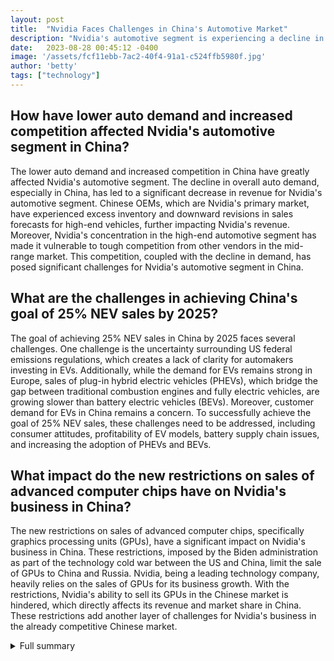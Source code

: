 ```yaml
---
layout: post
title:  "Nvidia Faces Challenges in China's Automotive Market"
description: "Nvidia's automotive segment is experiencing a decline in revenue due to lower auto demand and increased competition in China, the world's largest auto market. Factors affecting Nvidia's performance include excess inventory among Chinese OEMs, downward revisions of sales forecasts for high-end vehicles, and tough competition in the mid-range market. Additionally, slower-than-expected demand from new energy vehicle (NEV) customers has contributed to the slowdown in growth. Nvidia's struggles highlight the challenges in China's auto industry, which is undergoing rapid growth in the electric vehicle sector amid uncertainty surrounding US federal emissions regulations. As a bridge between traditional combustion engines and electric vehicles, the use of plug-in hybrid electric vehicles (PHEVs) is being explored, along with the growth of battery electric vehicles (BEVs) and hydrogen-fuel-cell EVs. However, concerns remain regarding customer demand and profitability. The global implications of Nvidia's performance include new restrictions on sales of advanced computer chips to China and Russia, reflecting the technology cold war between the US and China. Despite these challenges, Nvidia reported positive first-quarter revenue and maintains its optimism and innovation in the technology sector."
date:   2023-08-28 00:45:12 -0400
image: '/assets/fcf11ebb-7ac2-40f4-91a1-c524ffb5980f.jpg'
author: 'betty'
tags: ["technology"]
---
```


## How have lower auto demand and increased competition affected Nvidia's automotive segment in China?
The lower auto demand and increased competition in China have greatly affected Nvidia's automotive segment. The decline in overall auto demand, especially in China, has led to a significant decrease in revenue for Nvidia's automotive segment. Chinese OEMs, which are Nvidia's primary market, have experienced excess inventory and downward revisions in sales forecasts for high-end vehicles, further impacting Nvidia's revenue. Moreover, Nvidia's concentration in the high-end automotive segment has made it vulnerable to tough competition from other vendors in the mid-range market. This competition, coupled with the decline in demand, has posed significant challenges for Nvidia's automotive segment in China.

## What are the challenges in achieving China's goal of 25% NEV sales by 2025?
The goal of achieving 25% NEV sales in China by 2025 faces several challenges. One challenge is the uncertainty surrounding US federal emissions regulations, which creates a lack of clarity for automakers investing in EVs. Additionally, while the demand for EVs remains strong in Europe, sales of plug-in hybrid electric vehicles (PHEVs), which bridge the gap between traditional combustion engines and fully electric vehicles, are growing slower than battery electric vehicles (BEVs). Moreover, customer demand for EVs in China remains a concern. To successfully achieve the goal of 25% NEV sales, these challenges need to be addressed, including consumer attitudes, profitability of EV models, battery supply chain issues, and increasing the adoption of PHEVs and BEVs.

## What impact do the new restrictions on sales of advanced computer chips have on Nvidia's business in China?
The new restrictions on sales of advanced computer chips, specifically graphics processing units (GPUs), have a significant impact on Nvidia's business in China. These restrictions, imposed by the Biden administration as part of the technology cold war between the US and China, limit the sale of GPUs to China and Russia. Nvidia, being a leading technology company, heavily relies on the sales of GPUs for its business growth. With the restrictions, Nvidia's ability to sell its GPUs in the Chinese market is hindered, which directly affects its revenue and market share in China. These restrictions add another layer of challenges for Nvidia's business in the already competitive Chinese market.

<details>
  <summary>Full summary</summary>
Nvidia, a leading technology company, has been touting its automotive segment as the next billion-dollar business. However, its growth has hit a roadblock this year, particularly in China, the world's largest auto market and a driver of the global push toward electric cars.<br><br>According to recent reports, Nvidia's automotive segment revenue fell by 15% from the prior quarter, marking the first sequential decline in over a year. This decline can be primarily attributed to lower overall auto demand, especially in China.<br><br>Chinese original equipment manufacturers (OEMs) are Nvidia's primary market. However, excess inventory among Chinese manufacturers and downward revisions of sales forecasts for high-end vehicles may have contributed to the decline in Nvidia's automotive segment revenue.<br><br>It is important to note that Nvidia's products are concentrated in the high-end automotive segment and face tough competition from other vendors in the mid-range market. In fact, other automotive chip companies, such as Analog Devices, Mobileye, and Qualcomm, have also experienced quarter-on-quarter revenue declines.<br><br>Furthermore, Nvidia stated earlier this year that quarter-on-quarter automotive revenue growth had moderated due to slower-than-expected demand growth from new energy vehicle (NEV) customers in China.<br><br>The slowdown in Nvidia's automotive segment growth in China highlights the challenges faced by the company in this market. China's auto industry has been rapidly growing in the electric vehicle (EV) sector, thanks to government subsidies, tax breaks, and other policy incentives.<br><br>China recognized the potential of battery-powered cars early on and decided to invest in the technology to challenge the dominance of foreign automakers in the traditional internal-combustion car market. The risks of investing in EVs were high, but the potential rewards were significant.<br><br>However, achieving China's goal of 25% NEV sales by 2025 will be a challenge. While automakers are investing in EVs to meet Europe's emissions limits and consumer demand for EVs remains strong in Europe, uncertainty surrounds US federal emissions regulations.<br><br>To bridge the gap between traditional combustion engines and fully electric vehicles, automakers are using plug-in hybrid electric vehicles (PHEVs). However, sales of PHEVs are growing slower than battery electric vehicles (BEVs).<br><br>In addition to BEVs and PHEVs, hydrogen-fuel-cell EVs are gaining traction in the commercial-vehicle segment. However, customer demand for EVs remains a concern in the industry.<br><br>Scaling up the electric vehicle market requires addressing consumer attitudes and pragmatic problems. While profitability of EV models is improving, it remains a concern. Battery-cell suppliers are increasing their capacities to meet the demand, although challenges in the battery supply chain include ramping up production and achieving sustainability.<br><br>On a global level, the Biden administration has imposed new restrictions on sales of advanced computer chips, specifically graphics processing units (GPUs), to China and Russia. These restrictions are part of a technology cold war between the United States and China for primacy in advanced technologies.<br><br>It is worth mentioning that Nvidia recently reported its first-quarter revenue of $7.19 billion, which is up 19% from the previous quarter. The company achieved record Data Center revenue of $4.28 billion and has a positive outlook for the second quarter of fiscal 2024.<br><br>Overall, the slowing growth of Nvidia's automotive segment in China reflects the challenges of the market, including lower auto demand and increased competition. However, the company remains optimistic about its overall performance and continues to innovate in the technology sector.
</details>
